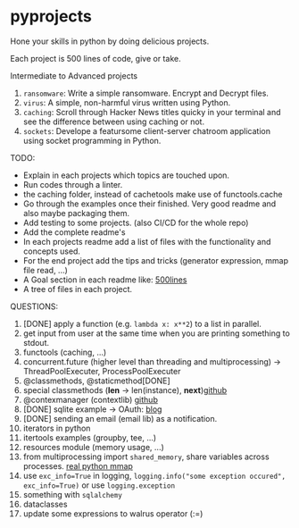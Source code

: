 # pyprojects
Hone your skills in python by doing delicious projects.

Each project is 500 lines of code, give or take.

Intermediate to Advanced projects

1. `ransomware`: Write a simple ransomware. Encrypt and Decrypt files.
2. `virus`: A simple, non-harmful virus written using Python.
3. `caching`: Scroll through Hacker News titles quicky in your terminal and see the difference between using caching or not.
4. `sockets`: Develope a featursome client-server chatroom application using socket programming in Python.

TODO: 
- Explain in each projects which topics are touched upon.
- Run codes through a linter.
- the caching folder, instead of cachetools make use of functools.cache
- Go through the examples once their finished. Very good readme and also maybe packaging them.
- Add testing to some projects. (also CI/CD for the whole repo)
- Add the complete readme's
- In each projects readme add a list of files with the functionality and concepts used.
- For the end project add the tips and tricks (generator expression, mmap file read, ...)
- A Goal section in each readme like: [500lines](https://github.com/aosabook/500lines)
- A tree of files in each project.

QUESTIONS:
1. [DONE] apply a function (e.g. `lambda x: x**2`) to a list in parallel.
2. get input from user at the same time when you are printing something to stdout.
3. functools (caching, ...)
4. concurrent.future (higher level than threading and multiprocessing) -> ThreadPoolExecuter, ProcessPoolExecuter
5. @classmethods, @staticmethod[DONE]
6. special classmethods (__len__ -> len(instance), __next__)[github](https://github.com/CoreyMSchafer/code_snippets/blob/master/Object-Oriented/5-SpecialMethods/oop_test.py)
7. @contexmanager (contextlib) [github](https://github.com/CoreyMSchafer/code_snippets/blob/master/Python-Context-Managers/cm_demo.py)
8. [DONE] sqlite example -> OAuth: [blog](https://robertheaton.com/2019/08/12/programming-projects-for-advanced-beginners-user-logins/)
9. [DONE] sending an email (email lib) as a notification.
10. iterators in python
11. itertools examples (groupby, tee, ...)
12. resources module (memory usage, ...)
13. from multiprocessing import `shared_memory`, share variables across processes. [real python mmap](https://realpython.com/python-mmap/)
14. use `exc_info=True` in logging, `logging.info("some exception occured", exc_info=True)` or use `logging.exception`
15. something with `sqlalchemy`
16. dataclasses
17. update some expressions to walrus operator (:=)
